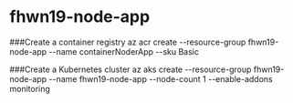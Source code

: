 # fhwn19-node-app

###Create a container registry
az acr create --resource-group fhwn19-node-app --name containerNoderApp --sku Basic

###Create a Kubernetes cluster
az aks create --resource-group fhwn19-node-app --name fhwn19-node-app --node-count 1 --enable-addons monitoring

